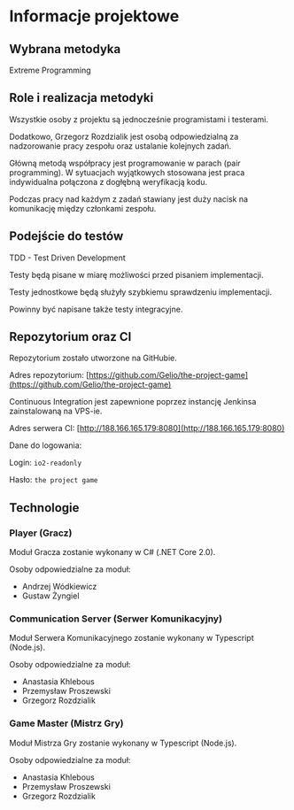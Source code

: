 # Informacje projektowe

## Wybrana metodyka

Extreme Programming

## Role i realizacja metodyki

Wszystkie osoby z projektu są jednocześnie programistami i testerami.

Dodatkowo, Grzegorz Rozdzialik jest osobą odpowiedzialną za nadzorowanie pracy zespołu
oraz ustalanie kolejnych zadań.

Główną metodą współpracy jest programowanie w parach (pair programming).
W sytuacjach wyjątkowych stosowana jest praca indywidualna połączona z dogłębną weryfikacją kodu.

Podczas pracy nad każdym z zadań stawiany jest duży nacisk na komunikację między członkami zespołu.

## Podejście do testów

TDD - Test Driven Development

Testy będą pisane w miarę możliwości przed pisaniem implementacji.

Testy jednostkowe będą służyły szybkiemu sprawdzeniu implementacji.

Powinny być napisane także testy integracyjne.

## Repozytorium oraz CI

Repozytorium zostało utworzone na GitHubie.

Adres repozytorium: [https://github.com/Gelio/the-project-game](https://github.com/Gelio/the-project-game)

Continuous Integration jest zapewnione poprzez instancję Jenkinsa zainstalowaną na VPS-ie.

Adres serwera CI: [http://188.166.165.179:8080](http://188.166.165.179:8080)

Dane do logowania:

Login: `io2-readonly`

Hasło: `the project game`

## Technologie

### Player (Gracz)

Moduł Gracza zostanie wykonany w C# (.NET Core 2.0).

Osoby odpowiedzialne za moduł:

* Andrzej Wódkiewicz
* Gustaw Żyngiel

### Communication Server (Serwer Komunikacyjny)

Moduł Serwera Komunikacyjnego zostanie wykonany w Typescript (Node.js).

Osoby odpowiedzialne za moduł:

* Anastasia Khlebous
* Przemysław Proszewski
* Grzegorz Rozdzialik

### Game Master (Mistrz Gry)

Moduł Mistrza Gry zostanie wykonany w Typescript (Node.js).

Osoby odpowiedzialne za moduł:

* Anastasia Khlebous
* Przemysław Proszewski
* Grzegorz Rozdzialik
